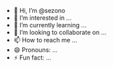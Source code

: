 - 👋 Hi, I’m @sezono
- 👀 I’m interested in ...
- 🌱 I’m currently learning ...
- 💞️ I’m looking to collaborate on ...
- 📫 How to reach me ...
- 😄 Pronouns: ...
- ⚡ Fun fact: ...

<!---
sezono/sezono is a ✨ special ✨ repository because its `README.md` (this file) appears on your GitHub profile.
You can click the Preview link to take a look at your changes.
--->
